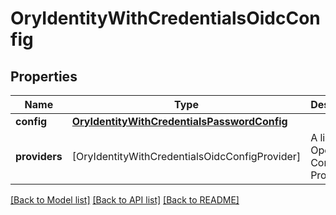 # OryIdentityWithCredentialsOidcConfig

## Properties
Name | Type | Description | Notes
------------ | ------------- | ------------- | -------------
**config** | [**OryIdentityWithCredentialsPasswordConfig**](OryIdentityWithCredentialsPasswordConfig.md) |  | [optional] 
**providers** | [OryIdentityWithCredentialsOidcConfigProvider] | A list of OpenID Connect Providers | [optional] 

[[Back to Model list]](../README.md#documentation-for-models) [[Back to API list]](../README.md#documentation-for-api-endpoints) [[Back to README]](../README.md)


